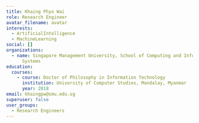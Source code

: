 ```yaml
---
title: Khaing Phyo Wai
role: Research Engineer
avatar_filename: avatar
interests:
  - ArtificialIntelligence
  - MachineLearning
social: []
organizations:
  - name: Singapore Management University, School of Computing and Information
      Systems
education:
  courses:
    - course: Doctor of Philosophy in Information Technology
      institution: University of Computer Studies, Mandalay, Myanmar
      year: 2018
email: khaingpw@smu.edu.sg
superuser: false
user_groups:
  - Research Engineers
---
```

